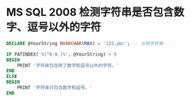 # MS SQL 2008 检测字符串是否包含数字、逗号以外的字符

```SQL
DECLARE @YourString NVARCHAR(MAX) = '123,abc'; -- 示例字符串

IF PATINDEX('%[^0-9,]%', @YourString) > 0
BEGIN
    PRINT '字符串包含除了数字和逗号以外的字符。'
END
ELSE
BEGIN
    PRINT '字符串只包含数字和逗号。'
END
```